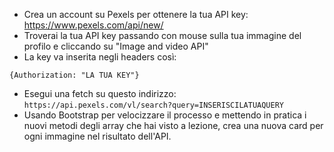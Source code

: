 - Crea un account su Pexels per ottenere la tua API key: https://www.pexels.com/api/new/
- Troverai la tua API key passando con mouse sulla tua immagine del profilo e cliccando su "Image and video API"
- La key va inserita negli headers così:

`{Authorization: "LA TUA KEY"}`

- Esegui una fetch su questo indirizzo: `https://api.pexels.com/vl/search?query=INSERISCILATUAQUERY`
- Usando Bootstrap per velocizzare il processo e mettendo in pratica i nuovi metodi degli array che hai visto a lezione, crea una nuova card per ogni immagine nel risultato dell'API.